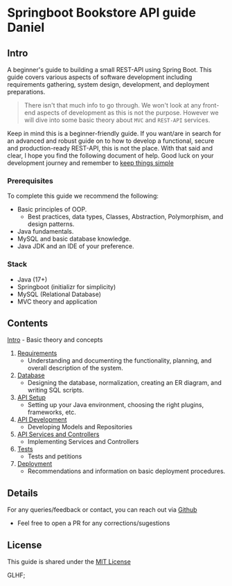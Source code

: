 # Springboot Bookstore API guide Daniel

## Intro

A beginner's guide to building a small REST-API using Spring Boot. This guide covers various aspects of software development including requirements gathering, system design, development, and deployment preparations. 

> There isn't that much info to go through. We won't look at any front-end aspects of development as this is not the purpose. However we will dive into some basic theory about `MVC` and `REST-API` services.

Keep in mind this is a beginner-friendly guide. If you want/are in search for an advanced and robust guide on to how to develop a functional, secure and production-ready REST-API, this is not the place. With that said and clear, I hope you find the following document of help. Good luck on your development journey and remember to [keep things simple](https://www.freecodecamp.org/news/keep-it-simple-stupid-how-to-use-the-kiss-principle-in-design/)

### Prerequisites

To complete this guide we recommend the following:
- Basic principles of OOP.
    - Best practices, data types, Classes, Abstraction, Polymorphism, and design patterns.
- Java fundamentals.
- MySQL and basic database knowledge.
- Java JDK and an IDE of your preference.

### Stack

- Java (17+) 
- Springboot (initializr for simplicity) 
- MySQL (Relational Database)
- MVC theory and application

## Contents

[Intro](./Intro.md)
    - Basic theory and concepts
1. [Requirements](./Part1.md)
    - Understanding and documenting the functionality, planning, and overall description of the system.
2. [Database](./Part2.md)
    - Designing the database, normalization, creating an ER diagram, and writing SQL scripts.
3. [API Setup](./Part3.md)
    - Setting up your Java environment, choosing the right plugins, frameworks, etc.
4. [API Development](./Part4.md)
    - Developing Models and Repositories
5. [API Services and Controllers](./Part5.md)
    - Implementing Services and Controllers
6. [Tests](./Part6.md)
    - Tests and petitions
7. [Deployment](./Part7.md)
    - Recommendations and information on basic deployment procedures.

## Details

For any queries/feedback or contact, you can reach out via [Github](https://github.com/KeaCluster)

- Feel free to open a PR for any corrections/sugestions


## License

This guide is shared under the [MIT License](LICENSE.md)


GLHF;

